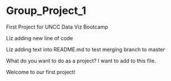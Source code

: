 # Group_Project_1
First Project for UNCC Data Viz Bootcamp


Liz adding new line of code

Liz adding text into README.md to test merging branch to master


What do you want to do as a project?
I want to add to this file.

Welcome to our first project!

